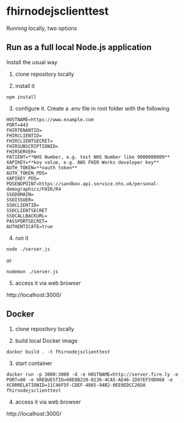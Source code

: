 # fhirnodejsclienttest

Running locally, two options 

## Run as a full local Node.js application

Install the usual way

1) clone repository locally

2) install it

```
npm install
```

3) configure it.  Create a .env file in root folder with the following

```
HOSTNAME=https://www.example.com
PORT=443
FHIRTENANTID=
FHIRCLIENTID=
FHIRCLIENTSECRET=
FHIRSUBSCRIPTIONID=
FHIRSERVER=
PATIENT=**NHS Number, e.g. test NHS Number like 9000000009**
XAPIKEY=**key value, e.g. AWS FHIR Works developer key**
AUTH_TOKEN=**oauth token**
AUTH_TOKEN_PDS=
XAPIKEY_PDS=
PDSENDPOINT=https://sandbox.api.service.nhs.uk/personal-demographics/FHIR/R4
SSODOMAIN=
SSOISSUER=
SSOCLIENTID=
SSOCLIENTSECRET
SSOCALLBACKURL=
PASSPORTSECRET=
AUTHENTICATE=true
```

4) run it

```
node ./server.js
```

or 

```
nodemon ./server.js
```

5) access it via web browser 

http://localhost:3000/

## Docker

1) clone repository locally

2) build local Docker image

```
docker build . -t fhirnodejsclienttest
```

3) start container

```
docker run -p 3000:3000 -d -e HOSTNAME=http://server.fire.ly -e PORT=80 -e XREQUESTID=60E0B220-8136-4CA5-AE46-1D97EF59D068 -e XCORRELATIONID=11C46F5F-CDEF-4865-94B2-0EE0EDCC26DA fhirnodejsclienttest 
```

4) access it via web browser 

http://localhost:3000/
